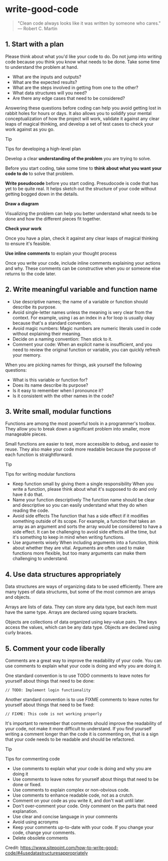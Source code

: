 # write-good-code
> "Clean code always looks like it was written by someone who cares." — Robert C. Martin

## 1. Start with a plan

Please think about what you'd like your code to do. Do not jump into writing code because you think you know what needs to be done. Take some time to understand the problem at hand.

* What are the inputs and outputs?
* What are the expected results?
* What are the steps involved in getting from one to the other?
* What data structures will you need?
* Are there any edge cases that need to be considered?

Answering these questions before coding can help you avoid getting lost in rabbit holes for hours or days. It also allows you to solidify your mental conceptualization of how the project will work, validate it against any clear leaps of magical thinking, and develop a set of test cases to check your work against as you go.

> [!TIP]
> Tips for developing a high-level plan

Develop a clear **understanding of the problem** you are trying to solve.

Before you start coding, take some time to **think about what you want your code to do** to solve that problem.

**Write pseudocode** before you start coding. Presudocode is code that has yet to be quite real. It helps sketch out the structure of your code without getting bogged down in the details.

**Draw a diagram**

Visualizing the problem can help you better understand what needs to be done and how the different pieces fit together.

**Check your work**

Once you have a plan, check it against any clear leaps of magical thinking to ensure it's feasible.

**Use inline comments** to explain your thought process

Once you write your code, include inline comments explaining your actions and why. These comments can be constructive when you or someone else returns to the code later.

## 2. Write meaningful variable and function name
* Use descriptive names; the name of a variable or function should describe its purpose.
* Avoid single-letter names unless the meaning is very clear from the context. For example, using i as an index in a for loop is usually okay because that's a standard convention.
* Avoid magic numbers: Magic numbers are numeric literals used in code without explaining their meaning.
* Decide on a naming convention: Then stick to it.
* Comment your code: When an explicit name is insufficient, and you need to review the original function or variable, you can quickly refresh your memory.

When you are picking names for things, ask yourself the following questions:
* What is this variable or function for?
* Does its name describe its purpose?
* Is it easy to remember when I pronounce it?
* Is it consistent with the other names in the code?

## 3. Write small, modular functions
Functions are among the most powerful tools in a programmer's toolbox. They allow you to break down a significant problem into smaller, more manageable pieces.

Small functions are easier to test, more accessible to debug, and easier to reuse. They also make your code more readable because the purpose of each function is straightforward.

> [!TIP]
> Tips for writing modular functions

* Keep function small by giving them a single responsibility
  When you write a function, please think about what it's supposed to do and only have it do that.
* Name your function descriptively
  The function name should be clear and descriptive so you can easily understand what they do when reading the code.
* Avoid side effects
  The function that has a side effect if it modifies something outside of its scope. For example, a function that takes an array as an argument and sorts the array would be considered to have a side effect. It can be challenging to avoid side effects all the time, but it's something to keep in mind when writing functions.
* Use arguments wisely
  When including arguments into a function, think about whether they are vital. Arguments are often used to make functions more flexible, but too many arguments can make them challenging to understand.

## 4. Use data structures appropriately
Data structures are ways of organizing data to be used efficiently. There are many types of data structures, but some of the most common are arrays and objects.

Arrays are lists of data. They can store any data type, but each item must have the same type. Arrays are declared using square brackets.

Objects are collections of data organized using key-value pairs. The keys access the values, which can be any data type. Objects are declared using curly braces.

## 5. Comment your code liberally
Comments are a great way to improve the readability of your code. You can use comments to explain what your code is doing and why you are doing it.

One standard convention is to use TODO comments to leave notes for yourself about things that need to be done:

```
// TODO: Implement login functionality
```

Another standard convention is to use FIXME comments to leave notes for yourself about things that need to be fixed:

```
// FIXME: This code is not working properly
```

It's important to remember that comments should improve the readability of your code, not make it more difficult to understand. If you find yourself writing a comment longer than the code it is commenting on, that is a sign that your code needs to be readable and should be refactored.

> [!TIP]
> Tips for commenting code
* Use comments to explain what your code is doing and why you are doing it
* Use comments to leave notes for yourself about things that need to be done or fixed.
* Use comments to explain complex or non-obvious code.
* Use comments to enhance readable code, not as a crutch.
* Comment on your code as you write it, and don't wait until later.
* Don't over-comment your code. Only comment on the parts that need explanation.
* Use clear and concise language in your comments
* Avoid using acronyms
* Keep your comments up-to-date with your code. If you change your code, change your comments.
* Delete obsolete comments 
  
Credit: https://www.sitepoint.com/how-to-write-good-code/#4usedatastructuresappropriately


